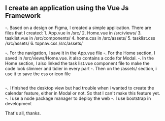 ## I create an application using the Vue Js Framework
-. Based on a design on Figma, I created a simple application. There are files that I created:
    1. App.vue in /src/
    2. Home.vue in /src/views/
    3. tasklist.vue in /src/components/
    4. home.css in /src/assets/
    5. tasklist.css /src/assets/
    6. topnav.css /src/assets/

-. For the navigation, I save it in the App.vue file
-. For the Home section, I saved in /src/views/Home.vue. it also contains a code for Modal.
-. In the Home section, I also linked the task list.vue component file to make the code look slimmer and tidier in every part
-. Then on the /assets/ section, i use it to save the css or icon file




##
-. I finished the desktop view but had trouble when i wanted to create the calendar feature, either in Modal or not. So that I can't make this feature yet.
-. I use a node package manager to deploy the web
-. I use bootstrap in development


That's all, thanks.